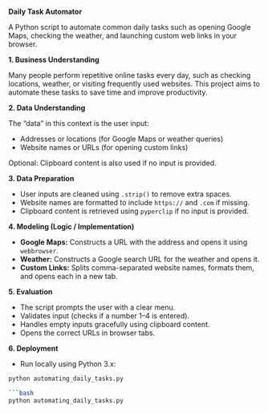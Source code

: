 **Daily Task Automator**

A Python script to automate common daily tasks such as opening Google Maps, checking the weather, and launching custom web links in your browser.

**1. Business Understanding**

Many people perform repetitive online tasks every day, such as checking locations, weather, or visiting frequently used websites. This project aims to automate these tasks to save time and improve productivity.

**2. Data Understanding**

The “data” in this context is the user input:  
- Addresses or locations (for Google Maps or weather queries)  
- Website names or URLs (for opening custom links)  

Optional: Clipboard content is also used if no input is provided.

**3. Data Preparation**

- User inputs are cleaned using `.strip()` to remove extra spaces.  
- Website names are formatted to include `https://` and `.com` if missing.  
- Clipboard content is retrieved using `pyperclip` if no input is provided.

**4. Modeling (Logic / Implementation)**

- **Google Maps:** Constructs a URL with the address and opens it using `webbrowser`.  
- **Weather:** Constructs a Google search URL for the weather and opens it.  
- **Custom Links:** Splits comma-separated website names, formats them, and opens each in a new tab.

**5. Evaluation**

- The script prompts the user with a clear menu.  
- Validates input (checks if a number 1–4 is entered).  
- Handles empty inputs gracefully using clipboard content.  
- Opens the correct URLs in browser tabs.

**6. Deployment**

- Run locally using Python 3.x:

```bash
python automating_daily_tasks.py

```bash
python automating_daily_tasks.py
